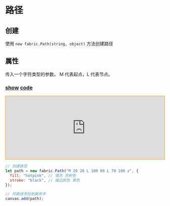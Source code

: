# 路径

## 创建

使用 `new fabric.Path(string, object)` 方法创建路径

## 属性

传入一个字符类型的参数。 M 代表起点，L 代表节点。

### [**show**](https://zhuanwan.github.io/web/fabric/基础图形/路径1) [**code**](https://github.com/zhuanwan/web-page/tree/master/docs/fabric/基础图形/路径1.jsx)

<iframe height=200 width='100%' style="border: 1px solid #ff9000" frameborder=1 allowfullscreen="true" src="https://zhuanwan.github.io/web/fabric/基础图形/路径1">  
 </iframe>

```js
// 创建路径
let path = new fabric.Path("M 20 20 L 100 80 L 70 100 z", {
  fill: "hotpink", // 填充 亮粉色
  stroke: "black", // 描边颜色 黑色
});

// 将路径添加到画布中
canvas.add(path);
```
